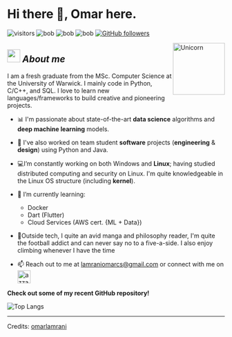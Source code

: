 # Hi there 👋, Omar here. 
![visitors](https://visitor-badge.laobi.icu/badge?page_id=omarlamrani.visitor-badge)    ![bob](https://img.shields.io/badge/Python-orange) ![bob](https://img.shields.io/badge/C++-maroon) ![bob](https://img.shields.io/badge/SQL-green) [![GitHub followers](https://img.shields.io/github/followers/omarlamrani.svg?style=social&label=Follow)](https://github.com/omarlamrani?tab=followers)
<!--
**omarlamrani/omarlamrani** is a ✨ _special_ ✨ repository because its `README.md` (this file) appears on your GitHub profile.
-->
<img align="right" width=120 px alt="Unicorn" src="https://media.giphy.com/media/2zeji2UedvZzvIZ45N/giphy.gif" />

## <img src="https://media.giphy.com/media/GFtsjaDVJnoNa/giphy.gif" width="30px">&nbsp;***About me***

I am a fresh graduate from the MSc. Computer Science at the University of Warwick. I mainly code in Python, C/C++, and SQL. I love to learn new languages/frameworks to build creative and pioneering projects. 

* 📊 I'm passionate about state-of-the-art **data science** algorithms and **deep machine learning** models.

* 💾 I've also worked on team student **software** projects (**engineering** & **design**) using Python and Java.

- 💻I’m constantly working on both Windows and **Linux**; having studied distributed computing and security on Linux. I'm quite knowledgeable in the Linux OS structure (including **kernel**).

- 🌱 I’m currently learning:
  - Docker
  - Dart (Flutter)
  - Cloud Services (AWS cert. {ML + Data})

- 🧗Outside tech, I quite an avid manga and philosophy reader, I'm quite the football addict and can never say no to a five-a-side. I also enjoy climbing whenever I have the time

- 📫 Reach out to me at <a href="lamraniomarcs@gmail.com">lamraniomarcs@gmail.com</a> or connect with me on <a href="https://www.linkedin.com/in/omar--lamrani/" target="blank"><img align="center"
         src="https://img.shields.io/badge/linkedin-%231DA1F2.svg?style=for-the-badge&logo=linkedin&logoColor=white"
         alt="azzar" height="30"/></a>

__Check out some of my recent GitHub repository!__ 

<!--
<div>
  <p>
    <a href="https://github.com/omarlamrani/diffusion_3d_voxel_models">
      <img src="https://github-readme-stats.vercel.app/api/pin/?username=omarlamrani&repo=diffusion_3d_voxel_models" alt="GitHub Stats" />
    </a>
    <a href="https://github.com/omarlamrani/py_deep_q_learning">
      <img src="https://github-readme-stats.vercel.app/api/pin/?username=omarlamrani&repo=py_deep_q_learning" alt="GitHub Stats" />
    </a>
        <a href="https://github.com/omarlamrani/tank_game">
      <img src="https://github-readme-stats.vercel.app/api/pin/?username=omarlamrani&repo=tank_game" alt="GitHub Stats" />
    </a>
    </a>
        <a href="https://github.com/omarlamrani/text_editor_cpp">
      <img src="https://github-readme-stats.vercel.app/api/pin/?username=omarlamrani&repo=text_editor_cpp" alt="GitHub Stats" />
    </a>
 
  </p>
  
  
</div>
-->
![Top Langs](https://github-readme-stats.vercel.app/api/top-langs/?username=omarlamrani&layout=compact)


---------------------------------------------------------------------------------------------------------------------
Credits: <a href="https://github.com/omarlamrani">omarlamrani</a>

